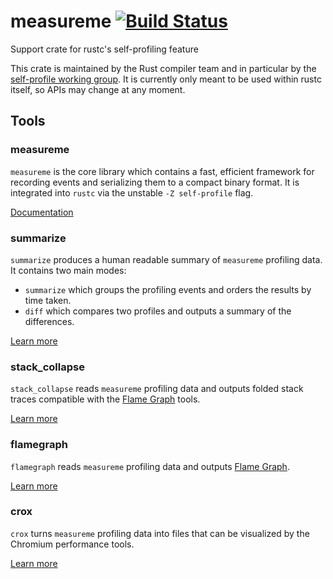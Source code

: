 # measureme [![Build Status](https://travis-ci.com/rust-lang/measureme.svg?branch=master)](https://travis-ci.com/rust-lang/measureme)
Support crate for rustc's self-profiling feature

This crate is maintained by the Rust compiler team and in particular by the
[self-profile working group][wg-self-profile]. It is currently only meant to
be used within rustc itself, so APIs may change at any moment.

## Tools

### measureme

`measureme` is the core library which contains a fast, efficient framework for recording events and serializing them to a compact binary format. It is integrated into `rustc` via the unstable `-Z self-profile` flag.

[Documentation](https://docs.rs/measureme)

### summarize

`summarize` produces a human readable summary of `measureme` profiling data.
It contains two main modes:

- `summarize` which groups the profiling events and orders the results by time taken.
- `diff` which compares two profiles and outputs a summary of the differences.

[Learn more](./summarize/Readme.md)

### stack_collapse

`stack_collapse` reads `measureme` profiling data and outputs folded stack traces compatible with the [Flame Graph](https://github.com/brendangregg/FlameGraph) tools.

[Learn more](./stack_collapse/README.md)

### flamegraph

`flamegraph` reads `measureme` profiling data and outputs [Flame Graph](https://github.com/brendangregg/FlameGraph).

[Learn more](./flamegraph/README.md)

### crox

`crox` turns `measureme` profiling data into files that can be visualized by the Chromium performance tools.

[Learn more](./crox/Readme.md)

[wg-self-profile]: https://rust-lang.github.io/compiler-team/working-groups/self-profile/
